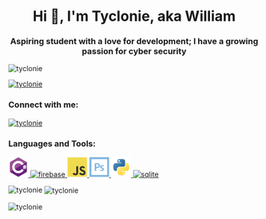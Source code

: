 <h1 align="center">Hi 👋, I'm Tyclonie, aka William</h1>
<h3 align="center">Aspiring student with a love for development; I have a growing passion for cyber security</h3>

<p align="left"> <img src="https://komarev.com/ghpvc/?username=tyclonie&label=Profile%20views&color=0e75b6&style=flat" alt="tyclonie" /> </p>

<p align="left"> <a href="https://github.com/ryo-ma/github-profile-trophy"><img src="https://github-profile-trophy.vercel.app/?username=tyclonie" alt="tyclonie" /></a> </p>

<h3 align="left">Connect with me:</h3>
<p align="left">
<a href="https://www.youtube.com/c/tyclonie" target="blank"><img align="center" src="https://raw.githubusercontent.com/rahuldkjain/github-profile-readme-generator/master/src/images/icons/Social/youtube.svg" alt="tyclonie" height="30" width="40" /></a>
</p>

<h3 align="left">Languages and Tools:</h3>
<p align="left"> <a href="https://www.w3schools.com/cs/" target="_blank" rel="noreferrer"> <img src="https://raw.githubusercontent.com/devicons/devicon/master/icons/csharp/csharp-original.svg" alt="csharp" width="40" height="40"/> </a> <a href="https://firebase.google.com/" target="_blank" rel="noreferrer"> <img src="https://www.vectorlogo.zone/logos/firebase/firebase-icon.svg" alt="firebase" width="40" height="40"/> </a> <a href="https://developer.mozilla.org/en-US/docs/Web/JavaScript" target="_blank" rel="noreferrer"> <img src="https://raw.githubusercontent.com/devicons/devicon/master/icons/javascript/javascript-original.svg" alt="javascript" width="40" height="40"/> </a> <a href="https://www.photoshop.com/en" target="_blank" rel="noreferrer"> <img src="https://raw.githubusercontent.com/devicons/devicon/master/icons/photoshop/photoshop-line.svg" alt="photoshop" width="40" height="40"/> </a> <a href="https://www.python.org" target="_blank" rel="noreferrer"> <img src="https://raw.githubusercontent.com/devicons/devicon/master/icons/python/python-original.svg" alt="python" width="40" height="40"/> </a> <a href="https://www.sqlite.org/" target="_blank" rel="noreferrer"> <img src="https://www.vectorlogo.zone/logos/sqlite/sqlite-icon.svg" alt="sqlite" width="40" height="40"/> </a> </p>

<p><img align="left" src="https://github-readme-stats.vercel.app/api/top-langs?username=tyclonie&show_icons=true&locale=en&layout=compact" alt="tyclonie" /></p>

<p>&nbsp;<img align="center" src="https://github-readme-stats.vercel.app/api?username=tyclonie&show_icons=true&locale=en" alt="tyclonie" /></p>

<p><img align="center" src="https://github-readme-streak-stats.herokuapp.com/?user=tyclonie&" alt="tyclonie" /></p>
